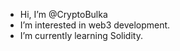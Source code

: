 -  Hi, I’m @CryptoBulka
-  I’m interested in web3 development.
-  I’m currently learning Solidity.

<!---
CryptoBulka/CryptoBulka is a ✨ special ✨ repository because its `README.md` (this file) appears on your GitHub profile.
You can click the Preview link to take a look at your changes.
--->

